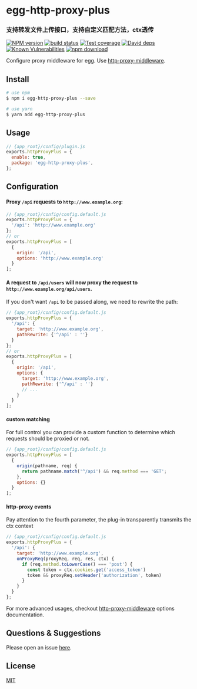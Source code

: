 # egg-http-proxy-plus

### 支持转发文件上传接口，支持自定义匹配方法，ctx透传


[![NPM version][npm-image]][npm-url]
[![build status][travis-image]][travis-url]
[![Test coverage][codecov-image]][codecov-url]
[![David deps][david-image]][david-url]
[![Known Vulnerabilities][snyk-image]][snyk-url]
[![npm download][download-image]][download-url]

[npm-image]: https://img.shields.io/npm/v/egg-http-proxy-plus.svg?style=flat-square
[npm-url]: https://npmjs.org/package/egg-http-proxy-plus
[travis-image]: https://travis-ci.org/saqqdy/egg-http-proxy-plus.svg?branch=master
[travis-url]: https://travis-ci.org/saqqdy/egg-http-proxy-plus
[codecov-image]: https://img.shields.io/codecov/c/github/saqqdy/egg-http-proxy-plus.svg?style=flat-square
[codecov-url]: https://codecov.io/github/saqqdy/egg-http-proxy-plus?branch=master
[david-image]: https://img.shields.io/david/saqqdy/egg-http-proxy-plus.svg?style=flat-square
[david-url]: https://david-dm.org/saqqdy/egg-http-proxy-plus
[snyk-image]: https://snyk.io/test/npm/egg-http-proxy-plus/badge.svg?style=flat-square
[snyk-url]: https://snyk.io/test/npm/egg-http-proxy-plus
[download-image]: https://img.shields.io/npm/dm/egg-http-proxy-plus.svg?style=flat-square
[download-url]: https://npmjs.org/package/egg-http-proxy-plus

Configure proxy middleware for egg. Use [http-proxy-middleware](https://github.com/chimurai/http-proxy-middleware).

## Install

```bash
# use npm
$ npm i egg-http-proxy-plus --save

# use yarn
$ yarn add egg-http-proxy-plus
```

## Usage

```js
// {app_root}/config/plugin.js
exports.httpProxyPlus = {
  enable: true,
  package: 'egg-http-proxy-plus',
};
```

## Configuration

#### Proxy `/api` requests to `http://www.example.org`:

```js
// {app_root}/config/config.default.js
exports.httpProxyPlus = {
  '/api': 'http://www.example.org'
};
// or
exports.httpProxyPlus = [
  {
    origin: '/api',
    options: 'http://www.example.org'
  }
];
```

#### A request to `/api/users` will now proxy the request to `http://www.example.org/api/users`.

If you don't want `/api` to be passed along, we need to rewrite the path:

```js
// {app_root}/config/config.default.js
exports.httpProxyPlus = {
  '/api': {
    target: 'http://www.example.org',
    pathRewrite: {'^/api' : ''}
  }
};
// or
exports.httpProxyPlus = [
  {
    origin: '/api',
    options: {
      target: 'http://www.example.org',
      pathRewrite: {'^/api' : ''}
      // ...
    }
  }
];
```

#### custom matching

For full control you can provide a custom function to determine which requests should be proxied or not.

```js
// {app_root}/config/config.default.js
exports.httpProxyPlus = [
  {
    origin(pathname, req) {
      return pathname.match('^/api') && req.method === 'GET';
    },
    options: {}
  }
];
```

#### http-proxy events

Pay attention to the fourth parameter, the plug-in transparently transmits the ctx context

```js
// {app_root}/config/config.default.js
exports.httpProxyPlus = {
  '/api': {
    target: 'http://www.example.org',
    onProxyReq(proxyReq, req, res, ctx) {
      if (req.method.toLowerCase() === 'post') {
        const token = ctx.cookies.get('access_token')
        token && proxyReq.setHeader('authorization', token)
      }
    }
  }
};
```


For more advanced usages, checkout [http-proxy-middleware](https://github.com/chimurai/http-proxy-middleware#options) options documentation.

## Questions & Suggestions

Please open an issue [here](https://github.com/saqqdy/egg-http-proxy-plus/issues).

## License

[MIT](LICENSE)
